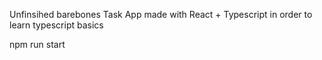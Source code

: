 Unfinsihed barebones Task App made with React + Typescript in order to learn typescript basics

npm run start
